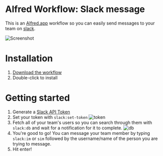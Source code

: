 Alfred Workflow: Slack message
==============================

This is an [Alfred.app](http://www.alfredapp.com/) workflow so you can easily send messages to your team on [slack](https://slack.com).

![Screenshot](http://f.cl.ly/items/38250E3D1H0T352t0m07/Image%202014-11-04%20at%2011.26.04%20AM.png)

Installation
============
1. [Download the workflow](https://github.com/tyke/alfred-slack-workflow/raw/master/slack.alfredworkflow)
2. Double-click to install

Getting started
===============
1. Generate a [Slack API Token](https://api.slack.com/#auth)
2. Set your token with `slack:set-token` ![token](http://cl.ly/image/1F1U340X180f/Image%202014-11-04%20at%2011.33.04%20AM.png)
3. Fetch all of your team's users so you can search through them with `slack:db` and wait for a notification for it to complete. ![db](http://cl.ly/image/0t3C2A422U3w/Image%202014-11-04%20at%2011.34.28%20AM.png)
4. You're good to go! You can message your team member by typing `slack:im` or `sim` followed by the username/name of the person you are trying to message.
5. Hit enter!
